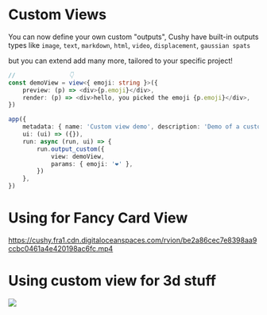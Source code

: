 # Custom Views

You can now define your own custom "outputs",
Cushy have built-in outputs types like `image`, `text`, `markdown`, `html`, `video`, `displacement`, `gaussian spats`

but you can extend add many more, tailored to your specific project!


```ts
//               👇
const demoView = view<{ emoji: string }>({
    preview: (p) => <div>{p.emoji}</div>,
    render: (p) => <div>hello, you picked the emoji {p.emoji}</div>,
})

app({
    metadata: { name: 'Custom view demo', description: 'Demo of a custom view' },
    ui: (ui) => ({}),
    run: async (run, ui) => {
        run.output_custom({
            view: demoView,
            params: { emoji: '❤️' },
        })
    },
})

```


# Using for Fancy Card View

https://cushy.fra1.cdn.digitaloceanspaces.com/rvion/be2a86cec7e8398aa9ccbc0461a4e420198ac6fc.mp4


# Using custom view for 3d stuff

![](https://cushy.fra1.cdn.digitaloceanspaces.com/rvion/00ea4220988fe19f626c2d3f4cd95eea91c429bd.jpg)
